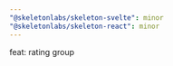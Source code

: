 ```yaml
---
"@skeletonlabs/skeleton-svelte": minor
"@skeletonlabs/skeleton-react": minor
---
```


feat: rating group
  